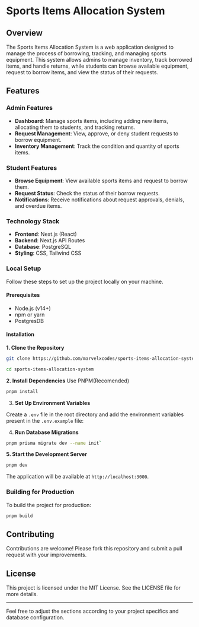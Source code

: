 # Sports Items Allocation System

## Overview

The Sports Items Allocation System is a web application designed to manage the process of borrowing, tracking, and managing sports equipment. This system allows admins to manage inventory, track borrowed items, and handle returns, while students can browse available equipment, request to borrow items, and view the status of their requests.

## Features

### Admin Features

- **Dashboard**: Manage sports items, including adding new items, allocating them to students, and tracking returns.
- **Request Management**: View, approve, or deny student requests to borrow equipment.
- **Inventory Management**: Track the condition and quantity of sports items.

### Student Features

- **Browse Equipment**: View available sports items and request to borrow them.
- **Request Status**: Check the status of their borrow requests.
- **Notifications**: Receive notifications about request approvals, denials, and overdue items.

### Technology Stack

- **Frontend**: Next.js (React)
- **Backend**: Next.js API Routes
- **Database**: PostgreSQL
- **Styling**: CSS, Tailwind CSS

### Local Setup

Follow these steps to set up the project locally on your machine.

#### Prerequisites

- Node.js (v14+)
- npm or yarn
- PostgresDB

#### Installation

**1. Clone the Repository**

```bash
git clone https://github.com/marvelxcodes/sports-items-allocation-system.git
```

```bash
cd sports-items-allocation-system
```

**2. Install Dependencies**
Use PNPM(Recomended)

```bash
pnpm install
```

3.  **Set Up Environment Variables**

Create a `.env` file in the root directory and add the environment variables present in the `.env.example` file:

4. **Run Database Migrations**

```bash
pnpm prisma migrate dev --name init`
```

**5. Start the Development Server**

```bash
pnpm dev
```
The application will be available at `http://localhost:3000`.

### Building for Production

To build the project for production:

```bash
pnpm build
```

## Contributing

Contributions are welcome! Please fork this repository and submit a pull request with your improvements.

## License

This project is licensed under the MIT License. See the LICENSE file for more details.

---

Feel free to adjust the sections according to your project specifics and database configuration.

